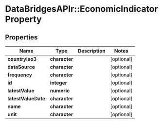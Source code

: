 # DataBridgesAPIr::EconomicIndicatorProperty


## Properties
Name | Type | Description | Notes
------------ | ------------- | ------------- | -------------
**countryIso3** | **character** |  | [optional] 
**dataSource** | **character** |  | [optional] 
**frequency** | **character** |  | [optional] 
**id** | **integer** |  | [optional] 
**latestValue** | **numeric** |  | [optional] 
**latestValueDate** | **character** |  | [optional] 
**name** | **character** |  | [optional] 
**unit** | **character** |  | [optional] 



